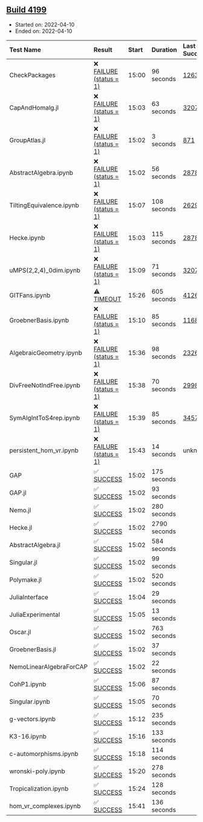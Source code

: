## [Build 4199](https://oscarci.mathematik.uni-kl.de/job/oscar-stable/4199/)

* Started on: 2022-04-10
* Ended on: 2022-04-10

| Test Name    | Result | Start | Duration | Last Success | First Failure |
|:-------------|:-------|:------|:---------|:-------------|:--------------|
| CheckPackages | ❌ [FAILURE (status = 1)](https://oscarci.mathematik.uni-kl.de/job/oscar-stable/4199/artifact/logs/build-4199/CheckPackages.log) | 15:00 | 96 seconds | [1263](https://oscarci.mathematik.uni-kl.de/job/oscar-stable/1263/) | [1264](https://oscarci.mathematik.uni-kl.de/job/oscar-stable/1264/) |
| CapAndHomalg.jl | ❌ [FAILURE (status = 1)](https://oscarci.mathematik.uni-kl.de/job/oscar-stable/4199/artifact/logs/build-4199/CapAndHomalg.jl.log) | 15:03 | 63 seconds | [3207](https://oscarci.mathematik.uni-kl.de/job/oscar-stable/3207/) | [3208](https://oscarci.mathematik.uni-kl.de/job/oscar-stable/3208/) |
| GroupAtlas.jl | ❌ [FAILURE (status = 1)](https://oscarci.mathematik.uni-kl.de/job/oscar-stable/4199/artifact/logs/build-4199/GroupAtlas.jl.log) | 15:02 | 3 seconds | [871](https://oscarci.mathematik.uni-kl.de/job/oscar-stable/871/) | [872](https://oscarci.mathematik.uni-kl.de/job/oscar-stable/872/) |
| AbstractAlgebra.ipynb | ❌ [FAILURE (status = 1)](https://oscarci.mathematik.uni-kl.de/job/oscar-stable/4199/artifact/logs/build-4199/AbstractAlgebra.ipynb.log) | 15:02 | 56 seconds | [2878](https://oscarci.mathematik.uni-kl.de/job/oscar-stable/2878/) | [2879](https://oscarci.mathematik.uni-kl.de/job/oscar-stable/2879/) |
| TiltingEquivalence.ipynb | ❌ [FAILURE (status = 1)](https://oscarci.mathematik.uni-kl.de/job/oscar-stable/4199/artifact/logs/build-4199/TiltingEquivalence.ipynb.log) | 15:07 | 108 seconds | [2629](https://oscarci.mathematik.uni-kl.de/job/oscar-stable/2629/) | [2630](https://oscarci.mathematik.uni-kl.de/job/oscar-stable/2630/) |
| Hecke.ipynb | ❌ [FAILURE (status = 1)](https://oscarci.mathematik.uni-kl.de/job/oscar-stable/4199/artifact/logs/build-4199/Hecke.ipynb.log) | 15:03 | 115 seconds | [2878](https://oscarci.mathematik.uni-kl.de/job/oscar-stable/2878/) | [2879](https://oscarci.mathematik.uni-kl.de/job/oscar-stable/2879/) |
| uMPS(2,2,4)_0dim.ipynb | ❌ [FAILURE (status = 1)](https://oscarci.mathematik.uni-kl.de/job/oscar-stable/4199/artifact/logs/build-4199/uMPS-2-2-4-_0dim.ipynb.log) | 15:09 | 71 seconds | [3207](https://oscarci.mathematik.uni-kl.de/job/oscar-stable/3207/) | [3208](https://oscarci.mathematik.uni-kl.de/job/oscar-stable/3208/) |
| GITFans.ipynb | ⚠ [TIMEOUT](https://oscarci.mathematik.uni-kl.de/job/oscar-stable/4199/artifact/logs/build-4199/GITFans.ipynb.log) | 15:26 | 605 seconds | [4126](https://oscarci.mathematik.uni-kl.de/job/oscar-stable/4126/) | [4127](https://oscarci.mathematik.uni-kl.de/job/oscar-stable/4127/) |
| GroebnerBasis.ipynb | ❌ [FAILURE (status = 1)](https://oscarci.mathematik.uni-kl.de/job/oscar-stable/4199/artifact/logs/build-4199/GroebnerBasis.ipynb.log) | 15:10 | 85 seconds | [1168](https://oscarci.mathematik.uni-kl.de/job/oscar-stable/1168/) | [1169](https://oscarci.mathematik.uni-kl.de/job/oscar-stable/1169/) |
| AlgebraicGeometry.ipynb | ❌ [FAILURE (status = 1)](https://oscarci.mathematik.uni-kl.de/job/oscar-stable/4199/artifact/logs/build-4199/AlgebraicGeometry.ipynb.log) | 15:36 | 98 seconds | [2326](https://oscarci.mathematik.uni-kl.de/job/oscar-stable/2326/) | [2327](https://oscarci.mathematik.uni-kl.de/job/oscar-stable/2327/) |
| DivFreeNotIndFree.ipynb | ❌ [FAILURE (status = 1)](https://oscarci.mathematik.uni-kl.de/job/oscar-stable/4199/artifact/logs/build-4199/DivFreeNotIndFree.ipynb.log) | 15:38 | 70 seconds | [2998](https://oscarci.mathematik.uni-kl.de/job/oscar-stable/2998/) | [2999](https://oscarci.mathematik.uni-kl.de/job/oscar-stable/2999/) |
| SymAlgIntToS4rep.ipynb | ❌ [FAILURE (status = 1)](https://oscarci.mathematik.uni-kl.de/job/oscar-stable/4199/artifact/logs/build-4199/SymAlgIntToS4rep.ipynb.log) | 15:39 | 85 seconds | [3457](https://oscarci.mathematik.uni-kl.de/job/oscar-stable/3457/) | [3458](https://oscarci.mathematik.uni-kl.de/job/oscar-stable/3458/) |
| persistent_hom_vr.ipynb | ❌ [FAILURE (status = 1)](https://oscarci.mathematik.uni-kl.de/job/oscar-stable/4199/artifact/logs/build-4199/persistent_hom_vr.ipynb.log) | 15:43 | 14 seconds | unknown | unknown |
| GAP | ✅ [SUCCESS](https://oscarci.mathematik.uni-kl.de/job/oscar-stable/4199/artifact/logs/build-4199/GAP.log) | 15:02 | 175 seconds |  |  |
| GAP.jl | ✅ [SUCCESS](https://oscarci.mathematik.uni-kl.de/job/oscar-stable/4199/artifact/logs/build-4199/GAP.jl.log) | 15:02 | 93 seconds |  |  |
| Nemo.jl | ✅ [SUCCESS](https://oscarci.mathematik.uni-kl.de/job/oscar-stable/4199/artifact/logs/build-4199/Nemo.jl.log) | 15:02 | 280 seconds |  |  |
| Hecke.jl | ✅ [SUCCESS](https://oscarci.mathematik.uni-kl.de/job/oscar-stable/4199/artifact/logs/build-4199/Hecke.jl.log) | 15:02 | 2790 seconds |  |  |
| AbstractAlgebra.jl | ✅ [SUCCESS](https://oscarci.mathematik.uni-kl.de/job/oscar-stable/4199/artifact/logs/build-4199/AbstractAlgebra.jl.log) | 15:02 | 584 seconds |  |  |
| Singular.jl | ✅ [SUCCESS](https://oscarci.mathematik.uni-kl.de/job/oscar-stable/4199/artifact/logs/build-4199/Singular.jl.log) | 15:02 | 99 seconds |  |  |
| Polymake.jl | ✅ [SUCCESS](https://oscarci.mathematik.uni-kl.de/job/oscar-stable/4199/artifact/logs/build-4199/Polymake.jl.log) | 15:02 | 520 seconds |  |  |
| JuliaInterface | ✅ [SUCCESS](https://oscarci.mathematik.uni-kl.de/job/oscar-stable/4199/artifact/logs/build-4199/JuliaInterface.log) | 15:04 | 29 seconds |  |  |
| JuliaExperimental | ✅ [SUCCESS](https://oscarci.mathematik.uni-kl.de/job/oscar-stable/4199/artifact/logs/build-4199/JuliaExperimental.log) | 15:05 | 13 seconds |  |  |
| Oscar.jl | ✅ [SUCCESS](https://oscarci.mathematik.uni-kl.de/job/oscar-stable/4199/artifact/logs/build-4199/Oscar.jl.log) | 15:02 | 763 seconds |  |  |
| GroebnerBasis.jl | ✅ [SUCCESS](https://oscarci.mathematik.uni-kl.de/job/oscar-stable/4199/artifact/logs/build-4199/GroebnerBasis.jl.log) | 15:02 | 37 seconds |  |  |
| NemoLinearAlgebraForCAP | ✅ [SUCCESS](https://oscarci.mathematik.uni-kl.de/job/oscar-stable/4199/artifact/logs/build-4199/NemoLinearAlgebraForCAP.log) | 15:02 | 22 seconds |  |  |
| CohP1.ipynb | ✅ [SUCCESS](https://oscarci.mathematik.uni-kl.de/job/oscar-stable/4199/artifact/logs/build-4199/CohP1.ipynb.log) | 15:06 | 87 seconds |  |  |
| Singular.ipynb | ✅ [SUCCESS](https://oscarci.mathematik.uni-kl.de/job/oscar-stable/4199/artifact/logs/build-4199/Singular.ipynb.log) | 15:05 | 70 seconds |  |  |
| g-vectors.ipynb | ✅ [SUCCESS](https://oscarci.mathematik.uni-kl.de/job/oscar-stable/4199/artifact/logs/build-4199/g-vectors.ipynb.log) | 15:12 | 235 seconds |  |  |
| K3-16.ipynb | ✅ [SUCCESS](https://oscarci.mathematik.uni-kl.de/job/oscar-stable/4199/artifact/logs/build-4199/K3-16.ipynb.log) | 15:16 | 133 seconds |  |  |
| c-automorphisms.ipynb | ✅ [SUCCESS](https://oscarci.mathematik.uni-kl.de/job/oscar-stable/4199/artifact/logs/build-4199/c-automorphisms.ipynb.log) | 15:18 | 114 seconds |  |  |
| wronski-poly.ipynb | ✅ [SUCCESS](https://oscarci.mathematik.uni-kl.de/job/oscar-stable/4199/artifact/logs/build-4199/wronski-poly.ipynb.log) | 15:20 | 278 seconds |  |  |
| Tropicalization.ipynb | ✅ [SUCCESS](https://oscarci.mathematik.uni-kl.de/job/oscar-stable/4199/artifact/logs/build-4199/Tropicalization.ipynb.log) | 15:24 | 128 seconds |  |  |
| hom_vr_complexes.ipynb | ✅ [SUCCESS](https://oscarci.mathematik.uni-kl.de/job/oscar-stable/4199/artifact/logs/build-4199/hom_vr_complexes.ipynb.log) | 15:41 | 136 seconds |  |  |
